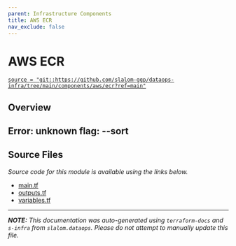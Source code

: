 ```yaml
---
parent: Infrastructure Components
title: AWS ECR
nav_exclude: false
---
```

# AWS ECR

[`source = "git::https://github.com/slalom-ggp/dataops-infra/tree/main/components/aws/ecr?ref=main"`](https://github.com/slalom-ggp/dataops-infra/tree/main/components/aws/ecr)

## Overview


Error: unknown flag: --sort
---------------------

## Source Files

_Source code for this module is available using the links below._

* [main.tf](https://github.com/slalom-ggp/dataops-infra/tree/main//components/aws/ecr/main.tf)
* [outputs.tf](https://github.com/slalom-ggp/dataops-infra/tree/main//components/aws/ecr/outputs.tf)
* [variables.tf](https://github.com/slalom-ggp/dataops-infra/tree/main//components/aws/ecr/variables.tf)

---------------------

_**NOTE:** This documentation was auto-generated using
`terraform-docs` and `s-infra` from `slalom.dataops`.
Please do not attempt to manually update this file._
